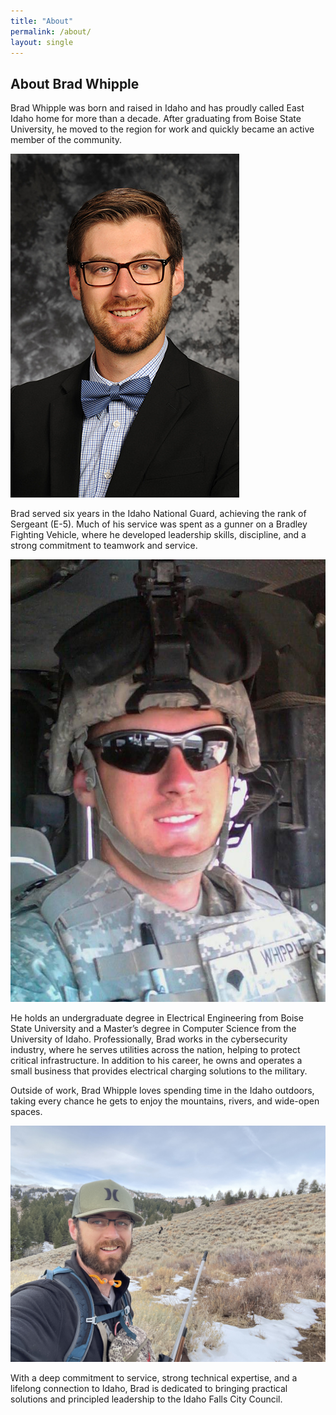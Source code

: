 ```yaml
---
title: "About"
permalink: /about/
layout: single
---
```


## About Brad Whipple

Brad Whipple was born and raised in Idaho and has proudly called East Idaho home for more than a decade. After graduating from Boise State University, he moved to the region for work and quickly became an active member of the community.

![Alt text](/assets/images/portrait.jpg "Optional image title")

Brad served six years in the Idaho National Guard, achieving the rank of Sergeant (E-5). Much of his service was spent as a gunner on a Bradley Fighting Vehicle, where he developed leadership skills, discipline, and a strong commitment to teamwork and service.

![Alt text](/assets/images/armyprofile.jpg "Optional image title")

He holds an undergraduate degree in Electrical Engineering from Boise State University and a Master’s degree in Computer Science from the University of Idaho. Professionally, Brad works in the cybersecurity industry, where he serves utilities across the nation, helping to protect critical infrastructure. In addition to his career, he owns and operates a small business that provides electrical charging solutions to the military.

Outside of work, Brad Whipple loves spending time in the Idaho outdoors, taking every chance he gets to enjoy the mountains, rivers, and wide-open spaces.

![Alt text](/assets/images/hunting2.jpg "Optional image title")

With a deep commitment to service, strong technical expertise, and a lifelong connection to Idaho, Brad is dedicated to bringing practical solutions and principled leadership to the Idaho Falls City Council.


